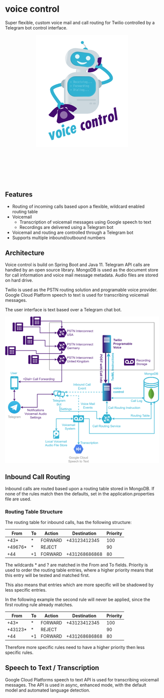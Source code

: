 # voice control
Super flexible, custom voice mail and call routing for Twilio 
controlled by a Telegram bot control interface.

<p align="center" style="margin-bottom: 10em;">
  <img src="doc/img/logo.png" alt="voice control" width="300"/>
</p>

## Features
* Routing of incoming calls based upon a flexible, wildcard enabled routing table
* Voicemail 
    * Transcription of voicemail messages using Google speech to text
    * Recordings are delivered using a Telegram bot
* Voicemail and routing are controlled through a Telegram bot
* Supports multiple inbound/outbound numbers

## Architecture
Voice control is build on Spring Boot and Java 11. Telegram API calls are handled by an open source library. MongoDB is used as the document store for call information and voice mail message metadata. Audio files are stored on hard drive. 

Twilio is used as the PSTN routing solution and programable voice provider. Google Cloud Platform speech to text is used for transcribing voicemail messages. 

The user interface is text based over a Telegram chat bot. 

<img src="doc/img/voicecontrol%20architecture.png" alt="Architecture overview" width="750"/>

## Inbound Call Routing

Inbound calls are routed based upon a routing table stored in MongoDB. 
If none of the rules match then the defaults, set in the 
application.properties file are used. 

### Routing Table Structure

The routing table for inbound calls, has the following structure:

| From    | To | Action  | Destination   | Priority |
|---------|----|---------|---------------|----------|
| +43*    | *  | FORWARD | +43123412345  | 100      |
| +49676* | *  | REJECT  |               | 90       |
| +44     | +1 | FORWARD | +431268686868 | 80       |

The wildcards * and ? are matched in the From and To fields. 
Priority is used to order the routing table entries, where a higher priority
means that this entry will be tested and matched first. 

This also means that entries which are more specific will be shadowed by 
less specific entries. 

In the following example the second rule will never be applied, since the
first routing rule already matches. 


| From    | To | Action  | Destination   | Priority |
|---------|----|---------|---------------|----------|
| +43*    | *  | FORWARD | +43123412345  | 100      |
| +43123* | *  | REJECT  |               | 90       |
| +44     | +1 | FORWARD | +431268686868 | 80       |

Therefore more specific rules need to have a higher priority then less 
specific rules. 

## Speech to Text / Transcription
Google Cloud Platforms speech to text API is used for transcribing voicemail messages. The API is used in async, enhanced mode, with the default model and automated language detection. 

